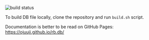 ![build status](https://github.com/ojuuji/rb.db/actions/workflows/build-db.yml/badge.svg)

To build DB file locally, clone the repository and run `build.sh` script.

Documentation is better to be read on GitHub Pages: https://ojuuji.github.io/rb.db/
